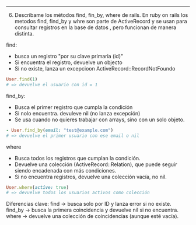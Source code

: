 
-----------------------------------------------------------------------------------------------------------------
6. Describame los métodos find, fin_by, where de rails. 
En ruby on rails los metodos find, find_by y whre son parte de ActiveRecord y se usan 
para consultar registros en la base de datos , pero funcionan de manera distinta.

find:
- busca un registro "por su clave primaria (id)"
- Si encuentra el registro, devuelve un objecto 
- Si no existe, lanza un excepcioon ActiveRecord::RecordNotFoundo

```ruby
User.find(1) 
# => devuelve el usuario con id = 1
```

find_by:
- Busca el primer registro que cumpla la condición 
- Si nolo encuentra. devuleve nil (no lanza excepción)
- Se usa cuando no quieres trabajar con arrays, sino con un solo objeto.

```ruby
- User.find_by(email: "test@example.com")
# => devuelve el primer usuario con ese email o nil
```

where
- Busca todos los registros que cumplan la condición.
- Devuelve una colección (ActiveRecord::Relation), que puede seguir siendo 
encadenada con más condiciones.
- Si no encuentra registros, devuelve una colección vacía, no nil.

```ruby
User.where(active: true)
# => devuelve todos los usuarios activos como colección
```

Diferencias clave:
find    -> busca solo por ID y lanza error si no existe.
find_by -> busca la primera coincidencia y devuelve nil si no encuentra.
where   -> devuelve una colección de coincidencias (aunque esté vacía).
